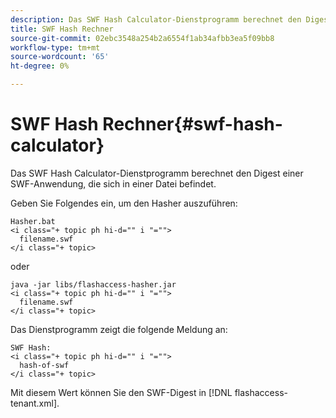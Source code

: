 ```yaml
---
description: Das SWF Hash Calculator-Dienstprogramm berechnet den Digest einer SWF-Anwendung, die sich in einer Datei befindet.
title: SWF Hash Rechner
source-git-commit: 02ebc3548a254b2a6554f1ab34afbb3ea5f09bb8
workflow-type: tm+mt
source-wordcount: '65'
ht-degree: 0%

---
```


# SWF Hash Rechner{#swf-hash-calculator}

Das SWF Hash Calculator-Dienstprogramm berechnet den Digest einer SWF-Anwendung, die sich in einer Datei befindet.

Geben Sie Folgendes ein, um den Hasher auszuführen:

```
Hasher.bat 
<i class="+ topic ph hi-d="" i "="">
  filename.swf
</i class="+ topic>
```

oder

```
java -jar libs/flashaccess-hasher.jar 
<i class="+ topic ph hi-d="" i "="">
  filename.swf
</i class="+ topic>
```

Das Dienstprogramm zeigt die folgende Meldung an:

```
SWF Hash: 
<i class="+ topic ph hi-d="" i "="">
  hash-of-swf
</i class="+ topic>
```

Mit diesem Wert können Sie den SWF-Digest in [!DNL flashaccess-tenant.xml].
